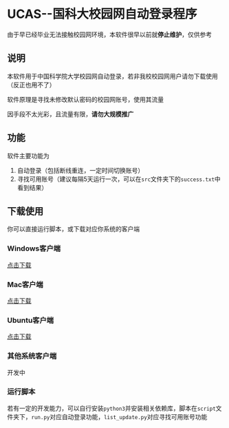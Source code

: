 # UCAS--国科大校园网自动登录程序

由于早已经毕业无法接触校园网环境，本软件很早以前就**停止维护**，仅供参考

## 说明

本软件用于中国科学院大学校园网自动登录，若非我校校园网用户请勿下载使用（反正也用不了）

软件原理是寻找未修改默认密码的校园网账号，使用其流量

因手段不太光彩，且流量有限，**请勿大规模推广**

## 功能

软件主要功能为

1. 自动登录（包括断线重连，一定时间切换账号）
2. 寻找可用账号（建议每隔5天运行一次，可以在`src`文件夹下的`success.txt`中看到结果）

## 下载使用

你可以直接运行脚本，或下载对应你系统的客户端

### Windows客户端

[点击下载](https://github.com/CheerL/ucasAutoLog/releases/download/1.2.0/ucas_auto_login_win_release.exe)

### Mac客户端

[点击下载](https://github.com/CheerL/ucasAutoLog/releases/download/1.2.0/ucas_auto_login_mac_release.dmg)

### Ubuntu客户端

[点击下载](https://github.com/CheerL/ucasAutoLog/releases/download/1.2.0/ucas_auto_login_ubuntu_release.deb)

### 其他系统客户端

开发中

### 运行脚本

若有一定的开发能力，可以自行安装`python3`并安装相关依赖库，脚本在`script`文件夹下，`run.py`对应自动登录功能，`list_update.py`对应寻找可用账号功能
